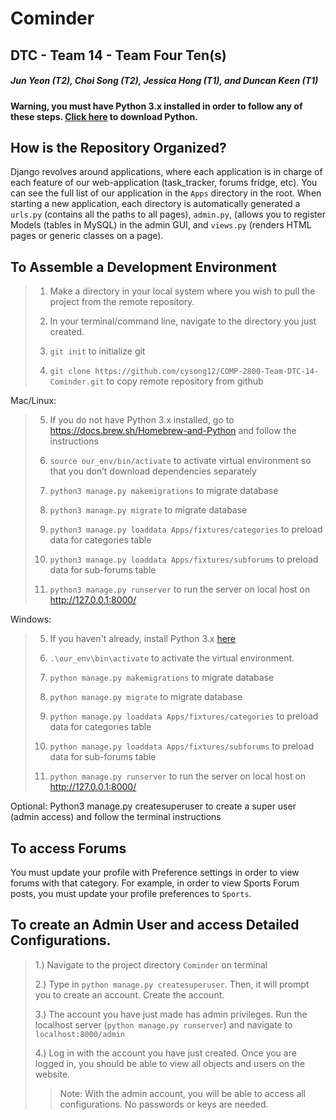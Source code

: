 # Cominder
## DTC - Team 14 - Team Four Ten(s)
##### Jun Yeon (T2), Choi Song (T2), Jessica Hong (T1), and Duncan Keen (T1)

>
>
**Warning, you must have Python 3.x installed in order to follow any of these steps.
[Click here](https://www.python.org/downloads/) to download Python.**

## How is the Repository Organized?

Django revolves around applications, where each application is in charge of each feature of our web-application 
(task_tracker, forums fridge, etc). You can see the full list of our application in the `Apps` directory in the root. 
When starting a new application, each directory is automatically generated a `urls.py` (contains all the paths to all 
pages), `admin.py`, (allows you to register Models (tables in MySQL) in the admin GUI, and `views.py` (renders HTML 
pages or generic classes on a page). 

## To Assemble a Development Environment
>1. Make a directory in your local system where you wish to pull the project from the remote repository.
>
>2. In your terminal/command line<cmd>, navigate to the directory you just created.
>
>3. `git init`  to initialize git
>
>4. `git clone https://github.com/cysong12/COMP-2800-Team-DTC-14-Cominder.git` to copy remote repository from github

Mac/Linux:
>5. If you do not have Python 3.x installed, go to https://docs.brew.sh/Homebrew-and-Python and follow the instructions
>
>6. `source our_env/bin/activate` to activate virtual environment so that you don’t download dependencies separately
>
>7. `python3 manage.py makemigrations`    to migrate database 
>
>8. `python3 manage.py migrate`        to migrate database
>
>9. `python3 manage.py loaddata Apps/fixtures/categories`        to preload data for categories table
>
>10. `python3 manage.py loaddata Apps/fixtures/subforums`               to preload data for sub-forums table
>
>11. `python3 manage.py runserver`                     to run the server on local host on http://127.0.0.1:8000/
>

Windows:
>5. If you haven't already, install Python 3.x [here](https://www.python.org/downloads/)
>
>6. `.\our_env\bin\activate` to activate the virtual environment.
>
>7. `python manage.py makemigrations`    to migrate database 
>
>8. `python manage.py migrate`        to migrate database
>
>9. `python manage.py loaddata Apps/fixtures/categories`        to preload data for categories table
>
>10. `python manage.py loaddata Apps/fixtures/subforums`               to preload data for sub-forums table
>
>11. `python manage.py runserver`                     to run the server on local host on http://127.0.0.1:8000/

Optional: 
Python3 manage.py createsuperuser to create a super user (admin access) and follow the terminal instructions
## To access Forums

You must update your profile with Preference settings in order to view forums with that category. For example, in order
to view Sports Forum posts, you must update your profile preferences to `Sports`.

## To create an Admin User and access Detailed Configurations.
>1.) Navigate to the project directory `Cominder` on terminal <br/>
>
>2.) Type in `python manage.py createsuperuser`. Then, it will prompt you to create an account. Create the account. <br>
>
>3.) The account you have just made has admin privileges. Run the localhost server (`python manage.py runserver`) and 
navigate to `localhost:8000/admin` <br>
>
>4.) Log in with the account you have just created. Once you are logged in, you should be able to view all objects and 
>users on the website.
>
>> Note: With the admin account, you will be able to access all configurations. No passwords or keys are needed.